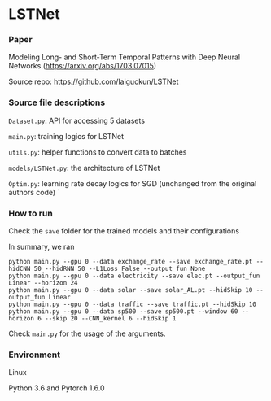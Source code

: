 # LSTNet

### Paper

Modeling Long- and Short-Term Temporal Patterns with Deep Neural Networks.(https://arxiv.org/abs/1703.07015)

Source repo: https://github.com/laiguokun/LSTNet

### Source file descriptions

`Dataset.py`: API for accessing 5 datasets

`main.py`: training logics for LSTNet

`utils.py`: helper functions to convert data to batches

`models/LSTNet.py`: the architecture of LSTNet

`Optim.py`: learning rate decay logics for SGD  (unchanged from the original authors code)
`
### How to run
Check the `save` folder for the trained models and their configurations

In summary, we ran 
``` 
python main.py --gpu 0 --data exchange_rate --save exchange_rate.pt --hidCNN 50 --hidRNN 50 --L1Loss False --output_fun None
python main.py --gpu 0 --data electricity --save elec.pt --output_fun Linear --horizon 24
python main.py --gpu 0 --data solar --save solar_AL.pt --hidSkip 10 --output_fun Linear
python main.py --gpu 0 --data traffic --save traffic.pt --hidSkip 10
python main.py --gpu 0 --data sp500 --save sp500.pt --window 60 --horizon 6 --skip 20 --CNN_kernel 6 --hidSkip 1
```
Check `main.py` for the usage of the arguments.

### Environment 
Linux

Python 3.6 and Pytorch 1.6.0

